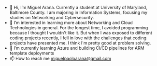 - 👋 Hi, I’m Miguel Arana. Currently a student at University of Maryland, Baltimore County. I am majoring in Information Systems, focusing my studies on Networking and Cybersecurity.
- 👀 I’m interested in learning more about Networking and Cloud Technologies in general. For the longest time, I avoided programming because I thought I wouldn't like it. But when I was exposed to different coding projects recently, I fell in love with the challenges that coding projects have presented me. I think I'm pretty good at problem solving.
- 🌱 I’m currently learning Azure and building CI/CD pipelines for ARM template deployments
- 📫 How to reach me miguelpaoloarana@gmail.com

<!---
miguel-arana/miguel-arana is a ✨ special ✨ repository because its `README.md` (this file) appears on your GitHub profile.
You can click the Preview link to take a look at your changes.
--->
